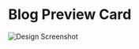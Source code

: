 # Blog Preview Card

![Design Screenshot](https://i.ibb.co/qgTgDfc/screencapture-127-0-0-1-5500-challenge-1-index-html-2023-12-24-16-59-26.png)
